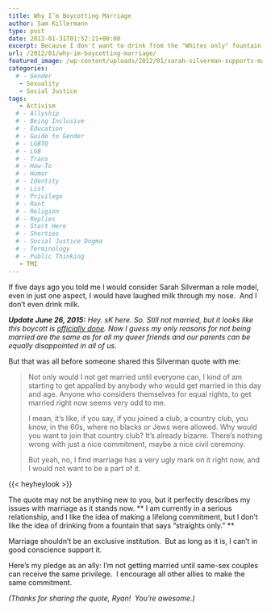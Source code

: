 ```yaml
---
title: Why I’m Boycotting Marriage
author: Sam Killermann
type: post
date: 2012-01-31T01:52:21+00:00
excerpt: Because I don't want to drink from the "Whites only" fountain.
url: /2012/01/why-im-boycotting-marriage/
featured_image: /wp-content/uploads/2012/01/sarah-silverman-supports-marriage-equality.jpg
categories: 
  # - Gender
   - Sexuality
   - Social Justice
tags:
   - Activism
  # - Allyship
  # - Being Inclusive
  # - Education
  # - Guide to Gender
  # - LGBTQ
  # - LGB
  # - Trans
  # - How-To
  # - Humor
  # - Identity
  # - List
  # - Privilege
  # - Rant
  # - Religion
  # - Replies
  # - Start Here
  # - Shorties
  # - Social Justice Dogma
  # - Terminology
  # - Public Thinking
   - TMI
---
```

If five days ago you told me I would consider Sarah Silverman a role model, even in just one aspect, I would have laughed milk through my nose.  And I don&#8217;t even drink milk.

<address>
  <strong>Update June 26, 2015:</strong> Hey. sK here. So. Still not married, but it looks like this boycott is <a href="http://www.nytimes.com/2015/06/27/us/supreme-court-same-sex-marriage.html">officially done</a>. Now I guess my only reasons for not being married are the same as for all my queer friends and our parents can be equally disappointed in all of us.
</address>

But that was all before someone shared this Silverman quote with me:

> Not only would I not get married until everyone can, I kind of am starting to get appalled by anybody who would get married in this day and age. Anyone who considers themselves for equal rights, to get married right now seems very odd to me.
> 
> I mean, it’s like, if you say, if you joined a club, a country club, you know, in the 60s, where no blacks or Jews were allowed. Why would you want to join that country club? It’s already bizarre. There’s nothing wrong with just a nice commitment, maybe a nice civil ceremony.
> 
> But yeah, no, I find marriage has a very ugly mark on it right now, and I would not want to be a part of it.

{{< heyheylook >}}

The quote may not be anything new to you, but it perfectly describes my issues with marriage as it stands now. ** I am currently in a serious relationship, and I like the idea of making a lifelong commitment, but I don&#8217;t like the idea of drinking from a fountain that says &#8220;straights only.&#8221; **

Marriage shouldn&#8217;t be an exclusive institution.  But as long as it is, I can&#8217;t in good conscience support it.

Here&#8217;s my pledge as an ally: I&#8217;m not getting married until same-sex couples can receive the same privilege.  I encourage all other allies to make the same commitment.

_(Thanks for sharing the quote, Ryan!  You&#8217;re awesome.)_